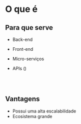 # O que é



## Para que serve
- Back-end
- Front-end
- Micro-serviços

- APIs ()

</br>
</br>

## Vantagens 
- Possui uma alta escalabilidade
- Ecosistema grande
